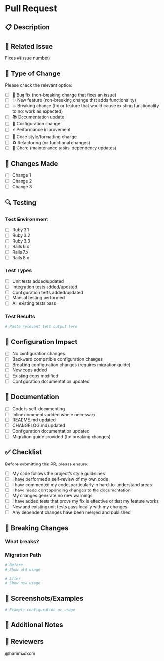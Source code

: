 # Pull Request

## 📋 Description

<!-- Provide a brief description of the changes in this PR -->

## 🔗 Related Issue

<!-- Link to the issue this PR addresses -->
Fixes #(issue number)

## 🧪 Type of Change

Please check the relevant option:

- [ ] 🐛 Bug fix (non-breaking change that fixes an issue)
- [ ] ✨ New feature (non-breaking change that adds functionality)
- [ ] 💥 Breaking change (fix or feature that would cause existing functionality to not work as expected)
- [ ] 📚 Documentation update
- [ ] 🔧 Configuration change
- [ ] ⚡ Performance improvement
- [ ] 🎨 Code style/formatting change
- [ ] ♻️ Refactoring (no functional changes)
- [ ] 🧹 Chore (maintenance tasks, dependency updates)

## 🚀 Changes Made

<!-- Describe the changes made in this PR -->

- [ ] Change 1
- [ ] Change 2
- [ ] Change 3

## 🔍 Testing

<!-- Describe the testing you've performed -->

### Test Environment
- [ ] Ruby 3.1
- [ ] Ruby 3.2  
- [ ] Ruby 3.3
- [ ] Rails 6.x
- [ ] Rails 7.x
- [ ] Rails 8.x

### Test Types
- [ ] Unit tests added/updated
- [ ] Integration tests added/updated
- [ ] Configuration tests added/updated
- [ ] Manual testing performed
- [ ] All existing tests pass

### Test Results
```bash
# Paste relevant test output here
```

## 📝 Configuration Impact

<!-- If this PR affects RuboCop configuration -->

- [ ] No configuration changes
- [ ] Backward compatible configuration changes
- [ ] Breaking configuration changes (requires migration guide)
- [ ] New cops added
- [ ] Existing cops modified
- [ ] Configuration documentation updated

## 📖 Documentation

<!-- Check all that apply -->

- [ ] Code is self-documenting
- [ ] Inline comments added where necessary
- [ ] README.md updated
- [ ] CHANGELOG.md updated
- [ ] Configuration documentation updated
- [ ] Migration guide provided (for breaking changes)

## ✅ Checklist

Before submitting this PR, please ensure:

- [ ] My code follows the project's style guidelines
- [ ] I have performed a self-review of my own code
- [ ] I have commented my code, particularly in hard-to-understand areas
- [ ] I have made corresponding changes to the documentation
- [ ] My changes generate no new warnings
- [ ] I have added tests that prove my fix is effective or that my feature works
- [ ] New and existing unit tests pass locally with my changes
- [ ] Any dependent changes have been merged and published

## 🔄 Breaking Changes

<!-- If this PR introduces breaking changes -->

### What breaks?

<!-- Describe what functionality changes -->

### Migration Path

<!-- Provide clear instructions for users to migrate -->

```ruby
# Before
# Show old usage

# After  
# Show new usage
```

## 📸 Screenshots/Examples

<!-- If applicable, add screenshots or code examples -->

```ruby
# Example configuration or usage
```

## 🤔 Additional Notes

<!-- Any additional information for reviewers -->

## 👥 Reviewers

<!-- Tag specific people if needed -->
@hammadxcm